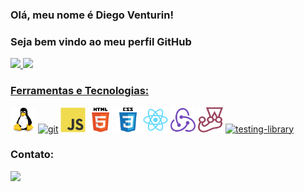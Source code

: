 ### Olá, meu nome é Diego Venturin!
### Seja bem vindo ao meu perfil GitHub

<div style="display: inline_block">
  <a href="https://github.com/venturinn">
  <img height="180em" src="https://github-readme-stats.vercel.app/api?username=venturinn&show_icons=true&theme=dark&include_all_commits=true&count_private=true"/>
  <img height="180em" src="https://github-readme-stats.vercel.app/api/top-langs/?username=venturinn&layout=compact&langs_count=7&theme=dark"/>
</div>

### Ferramentas e Tecnologias:

<div align="left">
      <a href="https://www.linux.org/" target="_blank"><img src="https://raw.githubusercontent.com/devicons/devicon/master/icons/linux/linux-original.svg"                  alt="linux" width="40" height="40"/></a>
      <a href="https://git-scm.com/" target="_blank"><img src="https://www.vectorlogo.zone/logos/git-scm/git-scm-icon.svg" alt="git" width="40" height="40"/></a>
      <a href="https://developer.mozilla.org/en-US/docs/Web/JavaScript" target="_blank"><img  src="https://raw.githubusercontent.com/devicons/devicon/master/icons/javascript/javascript-original.svg" alt="javascript" width="40" height="40"/></a>
     <a href="https://www.w3.org/html/" target="_blank"><img src="https://raw.githubusercontent.com/devicons/devicon/master/icons/html5/html5-original-wordmark.svg" alt="html5" width="40" height="40"/></a> 
      <a href="https://www.w3schools.com/css/" target="_blank"><img src="https://raw.githubusercontent.com/devicons/devicon/master/icons/css3/css3-original-wordmark.svg" alt="css3" width="40" height="40"/></a>  
      <a href="https://www.reactjs.org/" target="_blank"><img src="https://raw.githubusercontent.com/devicons/devicon/master/icons/react/react-original.svg" alt="react" width="40" height="40"/></a>
      <a href="https://redux.js.org/" target="_blank"><img src="https://raw.githubusercontent.com/devicons/devicon/master/icons/redux/redux-original.svg" alt="redux" width="40" height="40"/></a>
      <a href="https://jestjs.io/" target="_blank"><img src="https://raw.githubusercontent.com/devicons/devicon/master/icons/jest/jest-plain.svg" alt="jest" width="40" height="40"/></a>
      <a href="https://testing-library.com/" target="_blank"><img src="https://testing-library.com/img/logo-large.png" alt="testing-library" width="40" height="40"/></a>
 </div>


 <h3 align="left">Contato:</h3>

<div>
<a href="https://www.linkedin.com/in/diego-venturin/" target="_blank"><img src="https://img.shields.io/badge/-LinkedIn-%230077B5?style=for-the-badge&logo=linkedin&logoColor=white" target="_blank"></a>   
</div>

